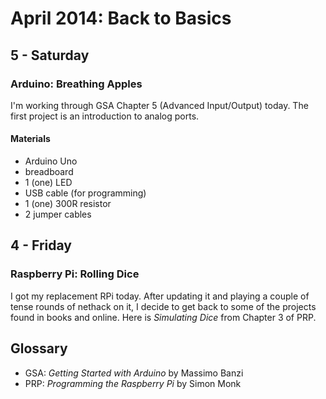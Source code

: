# April 2014: Back to Basics

## 5 - Saturday

### Arduino: Breathing Apples

I'm working through GSA Chapter 5 (Advanced Input/Output) today. The first 
project is an introduction to analog ports.

#### Materials
* Arduino Uno
* breadboard
* 1 (one) LED
* USB cable (for programming)
* 1 (one) 300R resistor
* 2 jumper cables


## 4 - Friday

### Raspberry Pi: Rolling Dice

I got my replacement RPi today. After updating it and playing a couple of
tense rounds of nethack on it, I decide to get back to some of the
projects found in books and online. Here is *Simulating Dice* from 
Chapter 3 of PRP.


## Glossary
+ GSA: *Getting Started with Arduino* by Massimo Banzi
+ PRP: *Programming the Raspberry Pi* by Simon Monk